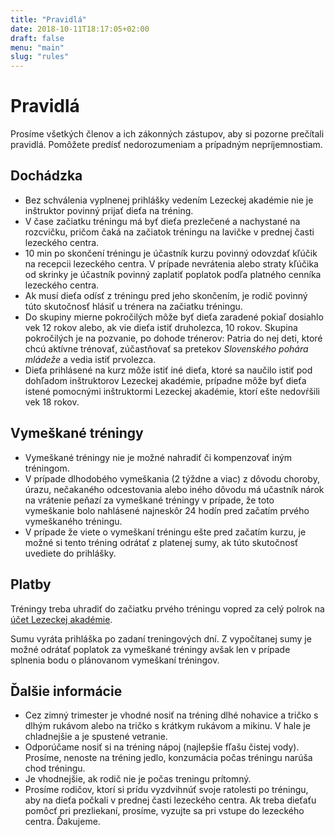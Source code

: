 ```yaml
---
title: "Pravidlá"
date: 2018-10-11T18:17:05+02:00
draft: false 
menu: "main"
slug: "rules"
---
```


# Pravidlá

Prosíme všetkých členov a ich zákonných zástupov, aby si pozorne prečítali pravidlá. Pomôžete predísť nedorozumeniam a prípadným nepríjemnostiam.

## Dochádzka

* Bez schválenia vyplnenej prihlášky vedením Lezeckej akadémie nie je inštruktor povinný prijať dieťa na tréning.
* V čase začiatku tréningu má byť dieťa prezlečené a nachystané na rozcvičku, pričom čaká na začiatok tréningu na lavičke v prednej časti lezeckého centra.
* 10 min po skončení tréningu je účastník kurzu povinný odovzdať kľúčik na recepcii lezeckého centra. V prípade nevrátenia alebo straty kľúčika od skrinky je účastník povinný zaplatiť poplatok podľa platného cenníka lezeckého centra.
* Ak musí dieťa odísť z tréningu pred jeho skončením, je rodič povinný túto skutočnosť hlásiť u trénera na začiatku tréningu.
* Do skupiny mierne pokročilých môže byť dieťa zaradené pokiaľ dosiahlo vek 12 rokov alebo, ak vie dieťa istiť druholezca, 10 rokov. Skupina pokročilých je na pozvanie, po dohode trénerov: Patria do nej deti, ktoré chcú aktívne trénovať, zúčastňovať sa pretekov *Slovenského pohára mládeže* a vedia istiť prvolezca.
* Dieťa prihlásené na kurz môže istiť iné dieťa, ktoré sa naučilo istiť pod dohľadom inštruktorov Lezeckej akadémie, prípadne môže byť dieťa istené pomocnými inštruktormi Lezeckej akadémie, ktorí ešte nedovŕšili vek 18 rokov.

## Vymeškané tréningy

* Vymeškané tréningy nie je možné nahradiť či kompenzovať iným tréningom.
* V prípade dlhodobého vymeškania (2 týždne a viac) z dôvodu choroby, úrazu, nečakaného odcestovania alebo iného dôvodu má učastník nárok na vrátenie peňazí za vymeškané tréningy v prípade, že toto vymeškanie bolo nahlásené najneskôr 24 hodín pred začatím prvého vymeškaného tréningu.
* V prípade že viete o vymeškaní tréningu ešte pred začatím kurzu, je možné si tento tréning odrátať z platenej sumy, ak túto skutočnosť uvediete do prihlášky.

## Platby

Tréningy treba uhradiť do začiatku prvého tréningu vopred za celý polrok na [účet Lezeckej akadémie](/sk/contact).

Sumu vyráta prihláška po zadaní treningových dní. Z vypočítanej sumy je možné odrátať poplatok za vymeškané tréningy avšak len v prípade splnenia bodu o plánovanom vymeškaní tréningov.

## Ďalšie informácie

* Cez zimný trimester je vhodné nosiť na tréning dlhé nohavice a tričko s dlhým rukávom alebo na tričko s krátkym rukávom a mikinu. V hale je chladnejšie a je spustené vetranie.
* Odporúčame nosiť si na tréning nápoj (najlepšie fľašu čistej vody). Prosíme, nenoste na tréning jedlo, konzumácia počas tréningu narúša chod tréningu.
* Je vhodnejšie, ak rodič nie je počas treningu prítomný.
* Prosíme rodičov, ktorí si prídu vyzdvihnúť svoje ratolesti po tréningu, aby na dieťa počkali v prednej časti lezeckého centra. Ak treba dieťaťu pomôcť pri prezliekaní, prosíme, vyzujte sa pri vstupe do lezeckého centra. Ďakujeme.
